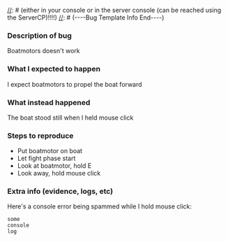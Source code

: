 [//]: # (----Bug Template Info Start----)
[//]: # (Remove this section before posting. Remove this entire template if you're not reporting a bug)
[//]: # (!!!!Gather as much evidence as you can. There will often be a lua error somewhere,)
[//]: # (either in your console or in the server console (can be reached using the ServerCP)!!!!)
[//]: # (----Bug Template Info End----)

### Description of bug
Boatmotors doesn't work

### What I expected to happen
I expect boatmotors to propel the boat forward

### What instead happened
The boat stood still when I held mouse click

### Steps to reproduce
* Put boatmotor on boat
* Let fight phase start
* Look at boatmotor, hold E
* Look away, hold mouse click

### Extra info (evidence, logs, etc)
Here's a console error being spammed while I hold mouse click:
````
some
console
log
````

